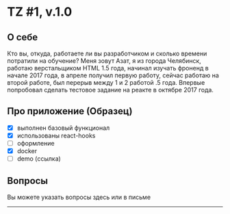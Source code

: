 TZ #1, v.1.0
===

## О себе

Кто вы, откуда, работаете ли вы разработчиком и сколько времени потратили на обучение?
Меня зовут Азат, я из города Челябинск, работаю верстальщиком HTML 1.5 года, начинал изучать фроненд в начале 2017 года, в апреле получил первую работу, сейчас работаю на второй работе, был перерыв между 1 и 2 работой .5 года. Впервые попробовал сделать тестовое задание на реакте в октябре 2017 года.

## Про приложение (Образец)

- [x] выполнен базовый функционал
- [x] использованы react-hooks
- [ ] оформление
- [x] docker
- [ ] demo (ссылка)

## Вопросы

Вы можете указать вопросы здесь или в письме

---